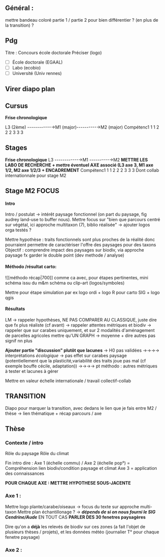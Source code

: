 ## Général : 
mettre bandeau coloré partie 1 / partie 2 pour bien différentier ? (en plus de la transition) ?

## Pdg

Titre : Concours école doctorale 
Préciser (logo) 
- [ ] École doctorale (EGAAL)
- [ ] Labo (ecobio)
- [ ] Université (Univ rennes)

## Virer diapo plan

## Cursus 

**Frise chronologique** 

L3 (2ème) ------------→M1 (major)----------→M2 (major)
Compétenc1         1                        1
2                           2                         2
3                            3                       3

## Stages 
**Frise chronologique**
L3 ------------→M1 ----------→M2       **METTRE LES LABO DE RECHERCHE + mettre éventuel AXE associé (L3 axe 3, M1 axe 1/2, M2 axe 1/2/3 + ENCADREMENT**
Compétenc1         1                        1
2                           2                         2
3                            3                       3
Dont collab internationnale pour stage M2

## Stage M2 FOCUS

#### Intro
Intro / postulat → intérêt paysage fonctionnel (on part du paysage, fig audrey land-use to buffer nous).
Mettre focus sur "bien que parcours centré sur végétal, ici approche multitaxon (7), biblio réalisée" → ajouter logos orga testés ?

Mettre hypothèse : traits fonctionnels sont plus proches de la réalité donc pourraient permettre de caractériser l'offre des paysages pour des taxons
Objectif : comprendre impact des paysages sur biodiv, via approche paysage fx 
garder le double point (dev methode / analyse)

#### Méthodo /résultat carto:

![[méthodo récap|700]]
comme ca avec, pour étapes pertinentes, mini schéma issu du m&m schéma ou clip-art (logos/symboles)

Mettre pour étape simulation par ex logo ordi + logo R
pour carto SIG + logo qgis

#### Résultats

LM 
→ rappeler hypothèses, NE PAS COMPARER AU CLASSIQUE, juste dire que fx plus réaliste (cf avant)
→ rappeler attentes métriques et biodiv
→ rappeler que sur carabes uniquement, et sur 2 modalités d'aménagement de parcelles agricoles
mettre qu'UN GRAPH → moyenne + dire autres pas signif nn plus

**Ajouter partie "discussion" plutôt que lacunes**
→ H0 pas validées
→→→→ interprétations *écologique* → pas effet sur carabes paysage (potentiellement que la plasticité,variabilité des traits joue pas mal (cf exemple bouffe cécile, adaptation))
→→→→ pt méthodo : autres métriques à tester et lacunes à gérer

Mettre en valeur échelle internationale / travail collectif-collab


## TRANSITION

Diapo pour marquer la transition, avec dedans le lien que je fais entre M2 / thèse → lien thématique + récap parcours / axe 

## Thèse

### Contexte / intro

Rôle du paysage
Rôle du climat 



Fin intro dire :
Axe 1 (échelle commu) / Axe 2 (échelle pop°) = Compréhension lien biodiv/condition paysage et climat
Axe 3 = application des connaissances

**POUR CHAQUE AXE : METTRE HYPOTHESE SOUS-JACENTE**

### Axe 1 :

Mettre logo plante/carabe/oiseaux → focus du texte sur approche multi-taxon
Mettre plan échantillonage ? → ***dépends de si on nous fourni le SIG Cendrine/Aude*** EN TOUT CAS **PARLER DES 30 fenetres paysagères**

Dire qu'on a **déjà** les relevés de biodiv sur ces zones (a fait l'objet de plusieurs thèses / projets), et les données météo (journalier T° pour chaque fenetre paysage)

### Axe 2 : 

